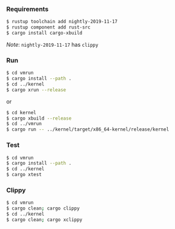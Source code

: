 ### Requirements

```bash
$ rustup toolchain add nightly-2019-11-17
$ rustup component add rust-src
$ cargo install cargo-xbuild
```

*Note*: `nightly-2019-11-17` has `clippy`

### Run

```bash
$ cd vmrun
$ cargo install --path .
$ cd ../kernel
$ cargo xrun --release
```

or

```bash
$ cd kernel
$ cargo xbuild --release
$ cd ../vmrun
$ cargo run -- ../kernel/target/x86_64-kernel/release/kernel
```

### Test

```bash
$ cd vmrun
$ cargo install --path .
$ cd ../kernel
$ cargo xtest
```

### Clippy

```bash
$ cd vmrun
$ cargo clean; cargo clippy
$ cd ../kernel
$ cargo clean; cargo xclippy
```

